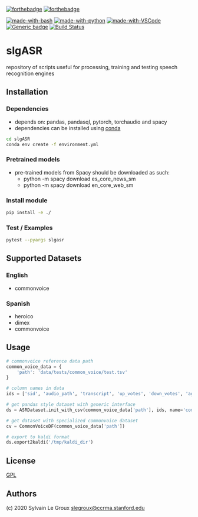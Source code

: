 [![forthebadge](https://forthebadge.com/images/badges/made-with-python.svg)](https://forthebadge.com)
[![forthebadge](https://forthebadge.com/images/badges/built-with-love.svg)](https://forthebadge.com)

[![made-with-bash](https://img.shields.io/badge/Made%20with-Bash-1f425f.svg)](https://www.gnu.org/software/bash/)
[![made-with-python](https://img.shields.io/badge/Made%20with-Python-1f425f.svg)](https://www.python.org/)
[![made-with-VSCode](https://img.shields.io/badge/Made%20with-VSCode-1f425f.svg)](https://code.visualstudio.com/)
[![Generic badge](https://img.shields.io/badge/Made%20for-Kaldi-1f425f.svg)](https://shields.io/)
[![Build Status](https://travis-ci.com/slegroux/slgASR.svg?branch=master)](https://travis-ci.com/slegroux/slgASR)

# slgASR
repository of scripts useful for processing, training and testing speech recognition engines

## Installation
### Dependencies
- depends on: pandas, pandasql, pytorch, torchaudio and spacy
- dependencies can be installed using [conda](https://docs.conda.io/projects/conda/en/latest/user-guide/install/)
``` bash
cd slgASR
conda env create -f environment.yml
```
### Pretrained models
- pre-trained models from Spacy should be downloaded as such:
    - python -m spacy download es_core_news_sm
    - python -m spacy download en_core_web_sm

### Install module
``` bash
pip install -e ./
```

### Test / Examples
``` bash
pytest --pyargs slgasr
```
## Supported Datasets
### English
- commonvoice
### Spanish
- heroico
- dimex
- commonvoice

## Usage
```python
# commonvoice reference data path
common_voice_data = {
    'path': 'data/tests/common_voice/test.tsv'
}

# column names in data
ids = ['sid', 'audio_path', 'transcript', 'up_votes', 'down_votes', 'age', 'gender', 'dialect']

# get pandas style dataset with generic interface
ds = ASRDataset.init_with_csv(common_voice_data['path'], ids, name='common_voice')

# get dataset with specialized commonvoice dataset
cv = CommonVoiceDF(common_voice_data['path'])

# export to kaldi format
ds.export2kaldi('/tmp/kaldi_dir')
```

## License
[GPL](https://www.gnu.org/licenses/gpl-3.0-standalone.html)

## Authors
(c) 2020 Sylvain Le Groux <slegroux@ccrma.stanford.edu>



